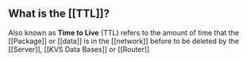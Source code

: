 
## What is the [[TTL]]?

Also known as **Time to Live** (TTL) refers to the amount of time that the [[Package]] or [[data]] is in the [[network]] before to be deleted by the [[Server]], [[KVS Data Bases]] or [[Router]]
